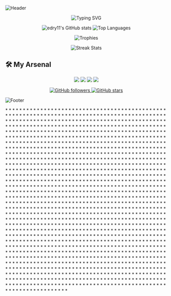 ![Header](https://i.pinimg.com/originals/c5/9a/d2/c59ad2bd4ad2fbacd04017debc679ddb.gif)

<p align="center">
  <img src="https://readme-typing-svg.herokuapp.com?font=Fira+Code&duration=4000&pause=1000&color=36BCF7&background=FFFFFF00&width=435&lines=Hello+World!;Welcome+to+my+profile;Explore+my+repositories" alt="Typing SVG" />
</p>

<p align="center">
  <img src="https://github-readme-stats.vercel.app/api?username=edry11&show_icons=true&theme=highcontrast" alt="edry11's GitHub stats" />
  <img src="https://github-readme-stats.vercel.app/api/top-langs/?username=edry11&layout=compact&theme=highcontrast" alt="Top Languages" />
</p>

<p align="center">
  <img src="https://github-profile-trophy.vercel.app/?username=edry11&theme=darkhub" alt="Trophies" />
</p>

<p align="center">
  <img src="https://github-readme-streak-stats.herokuapp.com/?user=edry11&theme=highcontrast" alt="Streak Stats" />
</p>

## 🛠️ My Arsenal

<p align="center">
  <img src="https://img.shields.io/badge/-Java-007396?style=for-the-badge&logo=java&logoColor=white" />
  <img src="https://img.shields.io/badge/-C%23-239120?style=for-the-badge&logo=c-sharp&logoColor=white" />
  <img src="https://img.shields.io/badge/-Bash-4EAA25?style=for-the-badge&logo=gnu-bash&logoColor=white" />
  <img src="https://img.shields.io/badge/-Python-3776AB?style=for-the-badge&logo=python&logoColor=white" />
</p>

<p align="center">
  <a href="https://github.com/edry11">
    <img src="https://img.shields.io/github/followers/edry11?label=Follow&style=social" alt="GitHub followers" />
  </a>
  <a href="https://github.com/edry11">
    <img src="https://img.shields.io/github/stars/edry11?affiliations=OWNER%2CCOLLABORATOR&style=social" alt="GitHub stars" />
  </a>
</p>

![Footer](https://images-wixmp-ed30a86b8c4ca887773594c2.wixmp.com/f/72695b72-0993-4dbd-9616-1128111b2c5a/dfqyrkk-e63273bc-3b62-4b6e-a61a-0c4aad72d17b.gif?token=eyJ0eXAiOiJKV1QiLCJhbGciOiJIUzI1NiJ9.eyJzdWIiOiJ1cm46YXBwOjdlMGQxODg5ODIyNjQzNzNhNWYwZDQxNWVhMGQyNmUwIiwiaXNzIjoidXJuOmFwcDo3ZTBkMTg4OTgyMjY0MzczYTVmMGQ0MTVlYTBkMjZlMCIsIm9iaiI6W1t7InBhdGgiOiJcL2ZcLzcyNjk1YjcyLTA5OTMtNGRiZC05NjE2LTExMjgxMTFiMmM1YVwvZGZxeXJray1lNjMyNzNiYy0zYjYyLTRiNmUtYTYxYS0wYzRhYWQ3MmQxN2IuZ2lmIn1dXSwiYXVkIjpbInVybjpzZXJ2aWNlOmZpbGUuZG93bmxvYWQiXX0.GZqFrQuiko8Bd6BXyx0xYbrz8WLOVHr3jHkcshbTppw)

\* * *
\* * *
\* * *
\* * *
\* * *
\* * *
\* * *
\* * *
\* * *
\* * *
\* * *
\* * *
\* * *
\* * *
\* * *
\* * *
\* * *
\* * *
\* * *
\* * *
\* * *
\* * *
\* * *
\* * *
\* * *
\* * *
\* * *
\* * *
\* * *
\* * *
\* * *
\* * *
\* * *
\* * *
\* * *
\* * *
\* * *
\* * *
\* * *
\* * *
\* * *
\* * *
\* * *
\* * *
\* * *
\* * *
\* * *
\* * *
\* * *
\* * *
\* * *
\* * *
\* * *
\* * *
\* * *
\* * *
\* * *
\* * *
\* * *
\* * *
\* * *
\* * *
\* * *
\* * *
\* * *
\* * *
\* * *
\* * *
\* * *
\* * *
\* * *
\* * *
\* * *
\* * *
\* * *
\* * *
\* * *
\* * *
\* * *
\* * *
\* * *
\* * *
\* * *
\* * *
\* * *
\* * *
\* * *
\* * *
\* * *
\* * *
\* * *
\* * *
\* * *
\* * *
\* * *
\* * *
\* * *
\* * *
\* * *
\* * *
\* * *
\* * *
\* * *
\* * *
\* * *
\* * *
\* * *
\* * *
\* * *
\* * *
\* * *
\* * *
\* * *
\* * *
\* * *
\* * *
\* * *
\* * *
\* * *
\* * *
\* * *
\* * *
\* * *
\* * *
\* * *
\* * *
\* * *
\* * *
\* * *
\* * *
\* * *
\* * *
\* * *
\* * *
\* * *
\* * *
\* * *
\* * *
\* * *
\* * *
\* * *
\* * *
\* * *
\* * *
\* * *
\* * *
\* * *
\* * *
\* * *
\* * *
\* * *
\* * *
\* * *
\* * *
\* * *
\* * *
\* * *
\* * *
\* * *
\* * *
\* * *
\* * *
\* * *
\* * *
\* * *
\* * *
\* * *
\* * *
\* * *
\* * *
\* * *
\* * *
\* * *
\* * *
\* * *
\* * *
\* * *
\* * *
\* * *
\* * *
\* * *
\* * *
\* * *
\* * *
\* * *
\* * *
\* * *
\* * *
\* * *
\* * *
\* * *
\* * *
\* * *
\* * *
\* * *
\* * *
\* * *
\* * *
\* * *
\* * *
\* * *
\* * *
\* * *
\* * *
\* * *
\* * *
\* * *
\* * *
\* * *
\* * *
\* * *
\* * *
\* * *
\* * *
\* * *
\* * *
\* * *
\* * *
\* * *
\* * *
\* * *
\* * *
\* * *
\* * *
\* * *
\* * *
\* * *
\* * *
\* * *
\* * *
\* * *
\* * *
\* * *
\* * *
\* * *
\* * *
\* * *
\* * *
\* * *
\* * *
\* * *
\* * *
\* * *
\* * *
\* * *
\* * *
\* * *
\* * *
\* * *
\* * *
\* * *
\* * *
\* * *
\* * *
\* * *
\* * *
\* * *
\* * *
\* * *
\* * *
\* * *
\* * *
\* * *
\* * *
\* * *
\* * *
\* * *
\* * *
\* * *
\* * *
\* * *
\* * *
\* * *
\* * *
\* * *
\* * *
\* * *
\* * *
\* * *
\* * *
\* * *
\* * *
\* * *
\* * *
\* * *
\* * *
\* * *
\* * *
\* * *
\* * *
\* * *
\* * *
\* * *
\* * *
\* * *
\* * *
\* * *
\* * *
\* * *
\* * *
\* * *
\* * *
\* * *
\* * *
\* * *
\* * *
\* * *
\* * *
\* * *
\* * *
\* * *
\* * *
\* * *
\* * *
\* * *
\* * *
\* * *
\* * *
\* * *
\* * *
\* * *
\* * *
\* * *
\* * *
\* * *
\* * *
\* * *
\* * *
\* * *
\* * *
\* * *
\* * *
\* * *
\* * *
\* * *
\* * *
\* * *
\* * *
\* * *
\* * *
\* * *
\* * *
\* * *
\* * *
\* * *
\* * *
\* * *
\* * *
\* * *
\* * *
\* * *
\* * *
\* * *
\* * *
\* * *
\* * *
\* * *
\* * *
\* * *
\* * *
\* * *
\* * *
\* * *
\* * *
\* * *
\* * *
\* * *
\* * *
\* * *
\* * *
\* * *
\* * *
\* * *
\* * *
\* * *
\* * *
\* * *
\* * *
\* * *
\* * *
\* * *
\* * *
\* * *
\* * *
\* * *
\* * *
\* * *
\* * *
\* * *
\* * *
\* * *
\* * *
\* * *
\* * *
\* * *
\* * *
\* * *
\* * *
\* * *
\* * *
\* * *
\* * *
\* * *
\* * *
\* * *
\* * *
\* * *
\* * *
\* * *
\* * *
\* * *
\* * *
\* * *
\* * *
\* * *
\* * *
\* * *
\* * *
\* * *
\* * *
\* * *
\* * *
\* * *
\* * *
\* * *
\* * *
\* * *
\* * *
\* * *
\* * *
\* * *
\* * *
\* * *
\* * *
\* * *
\* * *
\* * *
\* * *
\* * *
\* * *
\* * *
\* * *
\* * *
\* * *
\* * *
\* * *
\* * *
\* * *
\* * *
\* * *
\* * *
\* * *
\* * *
\* * *
\* * *
\* * *
\* * *
\* * *
\* * *
\* * *
\* * *
\* * *
\* * *
\* * *
\* * *
\* * *
\* * *
\* * *
\* * *
\* * *
\* * *
\* * *
\* * *
\* * *
\* * *
\* * *
\* * *
\* * *
\* * *
\* * *
\* * *
\* * *
\* * *
\* * *
\* * *
\* * *
\* * *
\* * *
\* * *
\* * *
\* * *
\* * *
\* * *
\* * *
\* * *
\* * *
\* * *
\* * *
\* * *
\* * *
\* * *
\* * *
\* * *
\* * *
\* * *
\* * *
\* * *
\* * *
\* * *
\* * *
\* * *
\* * *
